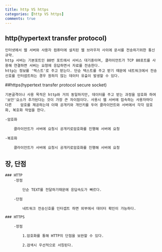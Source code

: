 ```yaml
---
title: http VS https
categories: [http VS https]
comments: true
---
```


## http(hypertext transfer protocol) 

	인터넷에서 웹 서버와 사용자 컴퓨터에 설치된 웹 브라우저 사이에 문서를 전송하기위한 통신 규약.
	http 서버는 기본포트인 80번 포트에서 서비스 대기중이며, 클라이언트가 TCP 80포트를 사용해 연결하면 서버는 요청에 응답하면서 자료를 전송한다.
	http는 정보를 '텍스트'로 주고 받는다. 단순 텍스트를 주고 받기 때문에 네트워크에서 전송 신호를 인터셉트하는 경우 원하지 않는 데이터 유출이 발생할 수 있다.
	
##https(hypertext transfer protocol secure socket) 	

	기본골격이나 사용 목적은 http와 거의 동일하지만, 데이터를 주고 받는 과정을 암호화 하여 '보안'요소가 추가된다는 것이 가장 큰 차이점이다. 사용시 웹 서버에 접속하는 사용자마다 다른 	암호를 제공하는데 이때 공개키와 개인키를 두어 클라이언트와 서버에서 각각 암호화, 복호화 작업을 한다.
	
	-암호화
	
		클라이언트가 서버에 요청시 공개키로암호화를 진행해 서버에 요청
		
	-복호화
	
		클라이언트가 서버에 요청시 공개키로암호화를 진행해 서버에 요청

## 장, 단점

	### HTTP
		-장점
		
			단순 TEXT를 전달하기때문에 응답속도가 빠르다.
			
		-단점 
		
			네트워크 전송신호를 인터셉트 하면 외부에서 데이터 확인이 가능하다.
			
	### HTTPS
	
		-장점
		
			1.암호화를 통해 HTTP의 단점을 보완할 수 있다.
			
			2.검색시 우선적으로 서칭된다.
	